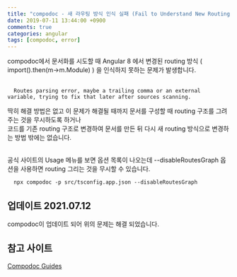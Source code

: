 ```yaml
---
title: "compodoc - 새 라우팅 방식 인식 실패 (Fail to Understand New Routing Structure)"
date: 2019-07-11 13:44:00 +0900
comments: true
categories: angular
tags: [compodoc, error]
---
```




compodoc에서 문서화를 시도할 때 Angular 8 에서 변경된 routing 방식 ( import().then(m->m.Module) ) 을 인식하지 못하는 문제가 발생합니다.<br><br>


      Routes parsing error, maybe a trailing comma or an external variable, trying to fix that later after sources scanning.


딱히 해결 방법은 없고 이 문제가 해결될 때까지 문서를 구성할 때 routing 구조를 그려주는 것을 무시하도록 하거나 <br>코드를 기존 routing 구조로 변경하여 문서를 만든 뒤 다시 새 routing 방식으로 변경하는 방법 밖에는 없습니다.<br><br>


공식 사이트의 Usage 메뉴를 보면 옵션 목록이 나오는데 --disableRoutesGraph 옵션을 사용하면 routing 그리는 것을 무시할 수 있습니다.<br>

      npx compodoc -p src/tsconfig.app.json --disableRoutesGraph 


## 업데이트 2021.07.12
compodoc이 업데이트 되어 위의 문제는 해결 되었습니다.

## 참고 사이트
 [Compodoc Guides](https://compodoc.app/guides/getting-started.html)